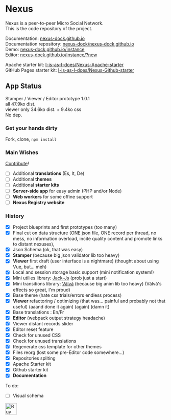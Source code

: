 # Nexus

Nexus is a peer-to-peer Micro Social Network.  
This is the code repository of the project.  
  
Documentation: [nexus-dock.github.io](https://nexus-dock.github.io/)  
Documentation repository: [nexus-dock/nexus-dock.github.io](https://github.com/nexus-dock/nexus-dock.github.io)  
Demo: [nexus-dock.github.io/instance](https://nexus-dock.github.io/instance)  
Editor: [nexus-dock.github.io/instance/?new](https://nexus-dock.github.io/instance/?new)  
  
Apache starter kit: [I-is-as-I-does/Nexus-Apache-starter](https://github.com/I-is-as-I-does/Nexus-Apache-starter)  
GitHub Pages starter kit: [I-is-as-I-does/Nexus-Github-starter](https://github.com/I-is-as-I-does/Nexus-Github-starter)

## App Status

Stamper / Viewer / Editor prototype 1.0.1  
all 47.9ko dist.  
viewer only 34.6ko dist. + 9.4ko css  
No dep.  

### Get your hands dirty

Fork, clone, `npm install`

### Main Wishes

[Contribute](./CONTRIBUTING.md)!

- [ ] Additional **translations** (Es, It, De)
- [ ] Additional **themes**
- [ ] Additional **starter kits**
- [ ] **Server-side app** for easy admin (PHP and/or Node)
- [ ] **Web workers** for some offine support
- [ ] **Nexus Registry website**

### History

- [x] Project blueprints and first prototypes (too many)
- [x] Final cut on data structure (ONE json file, ONE record per thread, no mess, no information overload, incite quality content and promote links to distant nexuses),
- [x] Json Schema (ok, that was easy)
- [x] **Stamper** (because big json validator lib too heavy)
- [x] **Viewer** first draft (user interface is a nightmare) (thought about using Vue, but... meh)
- [x] Local and session storage basic support (mini notification system!)
- [x] Mini utilies library: [Jack-Js](https://github.com/I-is-as-I-does/Jack-Js) (prob just a start)
- [x] Mini transitions library: [Vâlvă](https://github.com/I-is-as-I-does/Valva) (because big anim lib too heavy) (Vâlvă's effects so great, I'm proud)
- [x] Base theme (hate css trials/errors endless process)
- [x] **Viewer** refactoring / optimizing (that was... painful and probably not that useful) (aaand done it again) (again) (damn it)
- [x] Base translations : En/Fr
- [x] **Editor** (webpack output strategy headache)
- [x] Viewer distant records slider
- [x] Editor reset feature
- [x] Check for unused CSS
- [x] Check for unused translations
- [x] Regenerate css template for other themes
- [x] Files reorg (lost some pre-Editor code somewhere...)
- [x] Repositories spliting
- [x] Apache Starter kit
- [x] Github starter kit
- [x] **Documentation**

To do:
- [ ] Visual schema

<a href='https://ko-fi.com/I2I17EOYP' target='_blank'><img height='36' style='border:0px;height:36px;' src='https://cdn.ko-fi.com/cdn/kofi2.png?v=3' border='0' alt='Buy Me a Coffee at ko-fi.com' /></a>